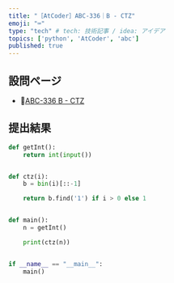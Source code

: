 ```yaml
---
title: "［AtCoder］ABC-336｜B - CTZ"
emoji: "⌨️"
type: "tech" # tech: 技術記事 / idea: アイデア
topics: ['python', 'AtCoder', 'abc']
published: true
---
```


## 設問ページ

- 🔗[ABC-336 B - CTZ](https://atcoder.jp/contests/abc336/tasks/abc336_b)

## 提出結果

```python
def getInt():
    return int(input())


def ctz(i):
    b = bin(i)[::-1]

    return b.find('1') if i > 0 else 1


def main():
    n = getInt()

    print(ctz(n))


if __name__ == "__main__":
    main()
```

